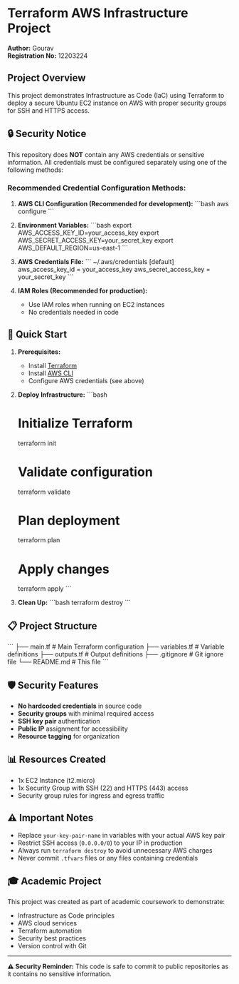 # Terraform AWS Infrastructure Project

**Author:** Gourav  
**Registration No:** 12203224

## Project Overview

This project demonstrates Infrastructure as Code (IaC) using Terraform to deploy a secure Ubuntu EC2 instance on AWS with proper security groups for SSH and HTTPS access.

## 🔒 Security Notice

This repository does **NOT** contain any AWS credentials or sensitive information. All credentials must be configured separately using one of the following methods:

### Recommended Credential Configuration Methods:

1. **AWS CLI Configuration (Recommended for development):**
   \`\`\`bash
   aws configure
   \`\`\`

2. **Environment Variables:**
   \`\`\`bash
   export AWS_ACCESS_KEY_ID=your_access_key
   export AWS_SECRET_ACCESS_KEY=your_secret_key
   export AWS_DEFAULT_REGION=us-east-1
   \`\`\`

3. **AWS Credentials File:**
   \`\`\`
   ~/.aws/credentials
   [default]
   aws_access_key_id = your_access_key
   aws_secret_access_key = your_secret_key
   \`\`\`

4. **IAM Roles (Recommended for production):**
   - Use IAM roles when running on EC2 instances
   - No credentials needed in code

## 🚀 Quick Start

1. **Prerequisites:**
   - Install [Terraform](https://www.terraform.io/downloads.html)
   - Install [AWS CLI](https://aws.amazon.com/cli/)
   - Configure AWS credentials (see above)

2. **Deploy Infrastructure:**
   \`\`\`bash
   # Initialize Terraform
   terraform init
   
   # Validate configuration
   terraform validate
   
   # Plan deployment
   terraform plan
   
   # Apply changes
   terraform apply
   \`\`\`

3. **Clean Up:**
   \`\`\`bash
   terraform destroy
   \`\`\`

## 📋 Project Structure

\`\`\`
├── main.tf              # Main Terraform configuration
├── variables.tf         # Variable definitions
├── outputs.tf          # Output definitions
├── .gitignore          # Git ignore file
└── README.md           # This file
\`\`\`

## 🛡️ Security Features

- **No hardcoded credentials** in source code
- **Security groups** with minimal required access
- **SSH key pair** authentication
- **Public IP** assignment for accessibility
- **Resource tagging** for organization

## 📊 Resources Created

- 1x EC2 Instance (t2.micro)
- 1x Security Group with SSH (22) and HTTPS (443) access
- Security group rules for ingress and egress traffic

## ⚠️ Important Notes

- Replace `your-key-pair-name` in variables with your actual AWS key pair
- Restrict SSH access (`0.0.0.0/0`) to your IP in production
- Always run `terraform destroy` to avoid unnecessary AWS charges
- Never commit `.tfvars` files or any files containing credentials

## 🎓 Academic Project

This project was created as part of academic coursework to demonstrate:
- Infrastructure as Code principles
- AWS cloud services
- Terraform automation
- Security best practices
- Version control with Git

---

**⚠️ Security Reminder:** This code is safe to commit to public repositories as it contains no sensitive information.
